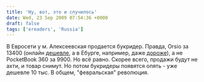 ```yaml
---
title: 'Ну, вот, это и случилось'
date: Wed, 23 Sep 2009 07:54:36 +0000
draft: false
tags: ['ereaders', 'Russia']
---
```


В Евросети у м. Алексеевская продается букридер. Правда, Orsio за 13400 (онлайн [дешевле](http://euroset.ru/catalog/misc/e-books/orsio/-/orsio-b731/), а в Ебурге, например, даже [дороже](http://ekt.shop.euroset.ru/catalog/misc/e-books/orsio/-/orsio-b731/)), а не PocketBook 360 за 9900. Но всё равно. Скорее всего, продажи будут не ахти, и товар снимут. Но потом букридеры появятся опять - уже дешевле 10 тыс. В общем, "февральская" революция.
